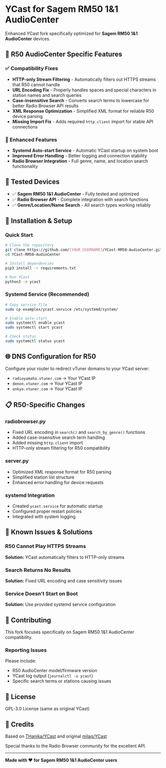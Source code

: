 # YCast for Sagem RM50 1&1 AudioCenter

Enhanced YCast fork specifically optimized for **Sagem RM50 1&1 AudioCenter** devices.

## 🎯 R50 AudioCenter Specific Features

### ✅ Compatibility Fixes
- **HTTP-only Stream Filtering** - Automatically filters out HTTPS streams that R50 cannot handle
- **URL Encoding Fix** - Properly handles spaces and special characters in station names and search queries
- **Case-insensitive Search** - Converts search terms to lowercase for better Radio Browser API results
- **XML Response Optimization** - Simplified XML format for reliable R50 device parsing
- **Missing Import Fix** - Adds required `http.client` import for stable API connections

### 🚀 Enhanced Features
- **Systemd Auto-start Service** - Automatic YCast startup on system boot
- **Improved Error Handling** - Better logging and connection stability
- **Radio Browser Integration** - Full genre, name, and location search functionality

## 📱 Tested Devices
- ✅ **Sagem RM50 1&1 AudioCenter** - Fully tested and optimized
- ✅ **Radio Browser API** - Complete integration with search functions
- ✅ **Genre/Location/Name Search** - All search types working reliably

## 🔧 Installation & Setup

### Quick Start
```bash
# Clone the repository
git clone https://github.com/[YOUR_USERNAME]/YCast-RM50-AudioCenter.git
cd YCast-RM50-AudioCenter

# Install dependencies
pip3 install -r requirements.txt

# Run YCast
python3 -m ycast
```

### Systemd Service (Recommended)
```bash
# Copy service file
sudo cp examples/ycast.service /etc/systemd/system/

# Enable auto-start
sudo systemctl enable ycast
sudo systemctl start ycast

# Check status
sudo systemctl status ycast
```

## 🌐 DNS Configuration for R50

Configure your router to redirect vTuner domains to your YCast server:
- `radioyamaha.vtuner.com` → Your YCast IP
- `denon.vtuner.com` → Your YCast IP  
- `onkyo.vtuner.com` → Your YCast IP

## 📋 R50-Specific Changes

### radiobrowser.py
- Fixed URL encoding in `search()` and `search_by_genre()` functions
- Added case-insensitive search term handling
- Added missing `http.client` import
- HTTP-only stream filtering for R50 compatibility

### server.py  
- Optimized XML response format for R50 parsing
- Simplified station list structure
- Enhanced error handling for device requests

### systemd Integration
- Created `ycast.service` for automatic startup
- Configured proper restart policies
- Integrated with system logging

## 🐛 Known Issues & Solutions

### R50 Cannot Play HTTPS Streams
**Solution:** YCast automatically filters to HTTP-only streams

### Search Returns No Results  
**Solution:** Fixed URL encoding and case sensitivity issues

### Service Doesn't Start on Boot
**Solution:** Use provided systemd service configuration

## 🤝 Contributing

This fork focuses specifically on Sagem RM50 1&1 AudioCenter compatibility. 

### Reporting Issues
Please include:
- R50 AudioCenter model/firmware version
- YCast log output (`journalctl -u ycast`)
- Specific search terms or stations causing issues

## 📄 License

GPL-3.0 License (same as original YCast)

## 🙏 Credits

Based on [THanika/YCast](https://github.com/THanika/YCast) and original [milaq/YCast](https://github.com/milaq/YCast)

Special thanks to the Radio Browser community for the excellent API.

---

**Made with ❤️ for Sagem RM50 1&1 AudioCenter users**

